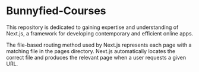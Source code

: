 # Bunnyfied-Courses

This repository is dedicated to gaining expertise and understanding of Next.js, a framework for developing contemporary and efficient online apps.

The file-based routing method used by Next.js represents each page with a matching file in the pages directory. Next.js automatically locates the correct file and produces the relevant page when a user requests a given URL.
